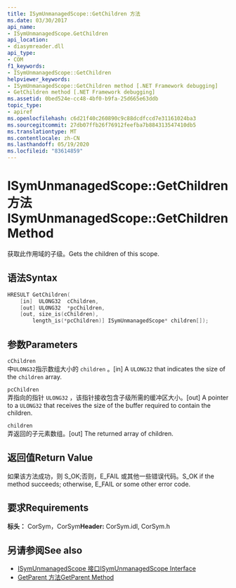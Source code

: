 ```yaml
---
title: ISymUnmanagedScope::GetChildren 方法
ms.date: 03/30/2017
api_name:
- ISymUnmanagedScope.GetChildren
api_location:
- diasymreader.dll
api_type:
- COM
f1_keywords:
- ISymUnmanagedScope::GetChildren
helpviewer_keywords:
- ISymUnmanagedScope::GetChildren method [.NET Framework debugging]
- GetChildren method [.NET Framework debugging]
ms.assetid: 0bed524e-cc48-4bf0-b9fa-25d665e63ddb
topic_type:
- apiref
ms.openlocfilehash: c6d21f40c260890c9c88dcdfccd7e31161024ba3
ms.sourcegitcommit: 27db07ffb26f76912feefba7b884313547410db5
ms.translationtype: MT
ms.contentlocale: zh-CN
ms.lasthandoff: 05/19/2020
ms.locfileid: "83614859"
---
```

# <a name="isymunmanagedscopegetchildren-method"></a><span data-ttu-id="2f97c-102">ISymUnmanagedScope::GetChildren 方法</span><span class="sxs-lookup"><span data-stu-id="2f97c-102">ISymUnmanagedScope::GetChildren Method</span></span>
<span data-ttu-id="2f97c-103">获取此作用域的子级。</span><span class="sxs-lookup"><span data-stu-id="2f97c-103">Gets the children of this scope.</span></span>  
  
## <a name="syntax"></a><span data-ttu-id="2f97c-104">语法</span><span class="sxs-lookup"><span data-stu-id="2f97c-104">Syntax</span></span>  
  
```cpp  
HRESULT GetChildren(  
    [in]  ULONG32  cChildren,  
    [out] ULONG32  *pcChildren,  
    [out, size_is(cChildren),  
        length_is(*pcChildren)] ISymUnmanagedScope* children[]);  
```  
  
## <a name="parameters"></a><span data-ttu-id="2f97c-105">参数</span><span class="sxs-lookup"><span data-stu-id="2f97c-105">Parameters</span></span>  
 `cChildren`  
 <span data-ttu-id="2f97c-106">中`ULONG32`指示数组大小的 `children` 。</span><span class="sxs-lookup"><span data-stu-id="2f97c-106">[in] A `ULONG32` that indicates the size of the `children` array.</span></span>  
  
 `pcChildren`  
 <span data-ttu-id="2f97c-107">弄指向的指针 `ULONG32` ，该指针接收包含子级所需的缓冲区大小。</span><span class="sxs-lookup"><span data-stu-id="2f97c-107">[out] A pointer to a `ULONG32` that receives the size of the buffer required to contain the children.</span></span>  
  
 `children`  
 <span data-ttu-id="2f97c-108">弄返回的子元素数组。</span><span class="sxs-lookup"><span data-stu-id="2f97c-108">[out] The returned array of children.</span></span>  
  
## <a name="return-value"></a><span data-ttu-id="2f97c-109">返回值</span><span class="sxs-lookup"><span data-stu-id="2f97c-109">Return Value</span></span>  
 <span data-ttu-id="2f97c-110">如果该方法成功，则 S_OK;否则，E_FAIL 或其他一些错误代码。</span><span class="sxs-lookup"><span data-stu-id="2f97c-110">S_OK if the method succeeds; otherwise, E_FAIL or some other error code.</span></span>  
  
## <a name="requirements"></a><span data-ttu-id="2f97c-111">要求</span><span class="sxs-lookup"><span data-stu-id="2f97c-111">Requirements</span></span>  
 <span data-ttu-id="2f97c-112">**标头：** CorSym，CorSym</span><span class="sxs-lookup"><span data-stu-id="2f97c-112">**Header:** CorSym.idl, CorSym.h</span></span>  
  
## <a name="see-also"></a><span data-ttu-id="2f97c-113">另请参阅</span><span class="sxs-lookup"><span data-stu-id="2f97c-113">See also</span></span>

- [<span data-ttu-id="2f97c-114">ISymUnmanagedScope 接口</span><span class="sxs-lookup"><span data-stu-id="2f97c-114">ISymUnmanagedScope Interface</span></span>](isymunmanagedscope-interface.md)
- [<span data-ttu-id="2f97c-115">GetParent 方法</span><span class="sxs-lookup"><span data-stu-id="2f97c-115">GetParent Method</span></span>](isymunmanagedscope-getparent-method.md)
